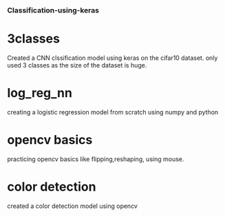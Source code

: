 ### Classification-using-keras
# 3classes
Created a CNN clssification model using keras on the cifar10 dataset.
only used 3 classes as the size of the dataset is huge.

# log_reg_nn
creating a logistic regression model from scratch using numpy and python

# opencv basics
practicing opencv basics like flipping,reshaping, using mouse.

# color detection
created a color detection model using opencv
